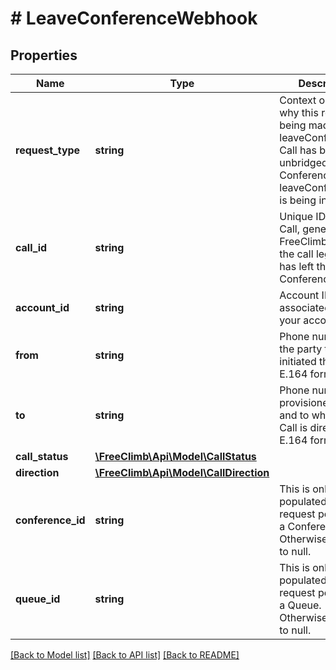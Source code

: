 # # LeaveConferenceWebhook

## Properties

Name | Type | Description | Notes
------------ | ------------- | ------------- | -------------
**request_type** | **string** | Context or reason why this request is being made. Will be leaveConference - Call has been unbridged from a Conference and its leaveConferenceUrl is being invoked. | [optional]
**call_id** | **string** | Unique ID for this Call, generated by FreeClimb. This is the call leg which has left the Conference | [optional]
**account_id** | **string** | Account ID associated with your account. | [optional]
**from** | **string** | Phone number of the party that initiated the Call (in E.164 format). | [optional]
**to** | **string** | Phone number provisioned to you and to which this Call is directed (in E.164 format). | [optional]
**call_status** | [**\FreeClimb\Api\Model\CallStatus**](CallStatus.md) |  | [optional]
**direction** | [**\FreeClimb\Api\Model\CallDirection**](CallDirection.md) |  | [optional]
**conference_id** | **string** | This is only populated if request pertains to a Conference. Otherwise, it is set to null. | [optional]
**queue_id** | **string** | This is only populated if the request pertains to a Queue. Otherwise, it is set to null. | [optional]

[[Back to Model list]](../../README.md#models) [[Back to API list]](../../README.md#endpoints) [[Back to README]](../../README.md)
